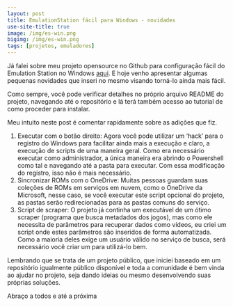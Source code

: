 ```yaml
---
layout: post
title: EmulationStation fácil para Windows - novidades
use-site-title: true
image: /img/es-win.png
bigimg: /img/es-win.png
tags: [projetos, emuladores]
---
```


Já falei sobre meu projeto opensource no Github para configuração fácil do Emulation Station no Windows [aqui](https://prelias.github.io/paulorobertoelias.com.br/2018-07-04-emulationstation-configuracao-simples-para-windows/). E hoje venho apresentar algumas pequenas novidades que inseri no mesmo visando torná-lo ainda mais fácil.

Como sempre, você pode verificar detalhes no próprio arquivo README do projeto, navegando até o repositório e lá terá também acesso ao tutorial de como proceder para instalar.

Meu intuito neste post é comentar rapidamente sobre as adições que fiz.

1) Executar com o botão direito: Agora você pode utilizar um ‘hack’ para o registro do Windows para facilitar ainda mais a execução e claro, a execução de scripts de uma maneira geral. Como era necessário executar como administrador, a única maneira era abrindo o Powershell como tal e navegando até a pasta para executar. Com essa modificação do registro, isso não é mais necessário.
2) Sincronizar ROMs com o OneDrive: Muitas pessoas guardam suas coleções de ROMs em serviços em nuvem, como o OneDrive da Microsoft, nesse caso, se você executar este script opcional do projeto, as pastas serão redirecionadas para as pastas comuns do serviço.
3) Script de scraper: O projeto já continha um executável de um ótimo scraper (programa que busca metadados dos jogos), mas como ele necessita de parâmetros para recuperar dados como vídeos, eu criei um script onde estes parâmetros são inseridos de forma automatizada. Como a maioria deles exige um usuário válido no serviço de busca, será necessário você criar um para utilizá-lo bem.

Lembrando que se trata de um projeto público, que iniciei baseado em um repositório igualmente público disponível e toda a comunidade é bem vinda ao ajudar no projeto, seja dando ideias ou mesmo desenvolvendo suas próprias soluções.

Abraço a todos e até a próxima